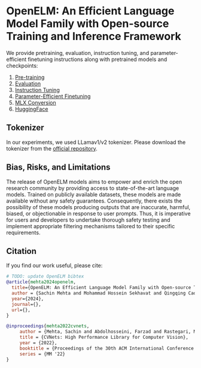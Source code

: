 # OpenELM: An Efficient Language Model Family with Open-source Training and Inference Framework

We provide pretraining, evaluation, instruction tuning, and parameter-efficient finetuning instructions along with pretrained models and checkpoints:

1. [Pre-training](./README-pretraining.md)
2. [Evaluation](https://huggingface.co/apple/OpenELM#evaluation)
3. [Instruction Tuning](./README-instruct.md)
4. [Parameter-Efficient Finetuning](./README-peft.md)
5. [MLX Conversion](../../mlx_examples/open_elm/README.md)
6. [HuggingFace](https://huggingface.co/apple/OpenELM)

## Tokenizer

In our experiments, we used LLamav1/v2 tokenizer. Please download the tokenizer from the [official repository](https://github.com/meta-llama/llama).

## Bias, Risks, and Limitations

The release of OpenELM models aims to empower and enrich the open research community by providing access to state-of-the-art language models. Trained on publicly available datasets, these models are made available without any safety guarantees. Consequently, there exists the possibility of these models producing outputs that are inaccurate, harmful, biased, or objectionable in response to user prompts. Thus, it is imperative for users and developers to undertake thorough safety testing and implement appropriate filtering mechanisms tailored to their specific requirements.

## Citation

If you find our work useful, please cite:

```BibTex 
# TODO: update OpenELM bibtex
@article{mehta2024openelm,
  title={OpenELM: An Efficient Language Model Family with Open-source Training and Inference Framework},
  author = {Sachin Mehta and Mohammad Hossein Sekhavat and Qingqing Cao and Maxwell Horton and Yanzi Jin and Chenfan Sun and Iman Mirzadeh and Mahyar Najibi and Dmitry Belenko and Peter Zatloukal and Mohammad Rastegari},
  year={2024},
  journal={},
  url={},
}

@inproceedings{mehta2022cvnets, 
     author = {Mehta, Sachin and Abdolhosseini, Farzad and Rastegari, Mohammad}, 
     title = {CVNets: High Performance Library for Computer Vision}, 
     year = {2022}, 
     booktitle = {Proceedings of the 30th ACM International Conference on Multimedia}, 
     series = {MM '22} 
}
```
